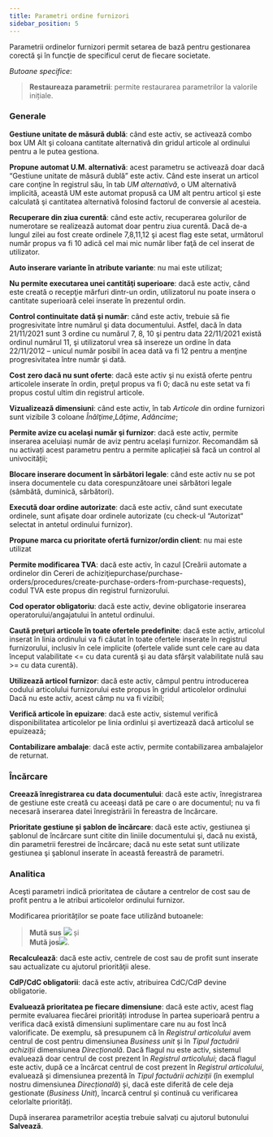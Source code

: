 ```yaml
---
title: Parametri ordine furnizori
sidebar_position: 5
---
```


Parametrii ordinelor furnizori permit setarea de bază pentru gestionarea corectă şi în funcţie de specificul cerut de fiecare societate.

*Butoane specifice*:

> **Restaureaza parametrii**: permite restaurarea parametrilor la valorile inițiale. 

### Generale

**Gestiune unitate de măsură dublă**: când este activ, se activează combo box UM Alt şi coloana cantitate alternativă din gridul articole al ordinului pentru a le putea gestiona. 

**Propune automat U.M. alternativă**: acest parametru se activează doar dacă “Gestiune unitate de măsură dublă” este activ. Când este inserat un articol care conţine în registrul său, în tab *UM alternativă*, o UM alternativă implicită, această UM este automat propusă ca UM alt pentru articol şi este calculată şi cantitatea alternativă folosind factorul  de conversie al acesteia. 

**Recuperare din ziua curentă**: când este activ, recuperarea golurilor de numerotare se realizează automat doar pentru ziua curentă. Dacă de-a lungul zilei au fost create ordinele 7,8,11,12 şi acest flag este setat, următorul număr propus va fi 10 adică cel mai mic număr liber faţă de cel inserat de utilizator.  

**Auto inserare variante în atribute variante**: nu mai este utilizat;   

**Nu permite executarea unei cantităţi superioare**: dacă este activ, când este creată o recepţie mărfuri dintr-un ordin, utilizatorul nu poate insera o cantitate superioară celei inserate în prezentul ordin. 

**Control continuitate dată şi număr**: când este activ, trebuie să fie progresivitate între numărul şi data documentului. Astfel, dacă în data 21/11/2021 sunt 3 ordine cu numărul 7, 8, 10 şi pentru data 22/11/2021 există ordinul numărul 11, şi utilizatorul vrea să insereze un ordine în data 22/11/2012 – unicul număr posibil în acea dată va fi 12 pentru a menţine progresivitatea între număr şi dată. 

**Cost zero dacă nu sunt oferte**: dacă este activ şi nu există oferte pentru articolele inserate în ordin, preţul propus va fi 0; dacă nu este setat va fi propus costul ultim din registrul articole. 

**Vizualizează dimensiuni**: când este activ, în tab *Articole* din ordine furnizori sunt vizibile 3 coloane *Înălţime*,*Lăţime*, *Adâncime*; 

**Permite avize cu acelaşi număr şi furnizor**:  dacă este activ, permite inserarea aceluiași număr de aviz pentru același furnizor. Recomandăm să nu activați acest parametru pentru a permite aplicației să facă un control al univocității;   

**Blocare inserare document în sărbători legale**: când este activ nu se pot insera documentele cu data corespunzătoare unei sărbători legale (sâmbătă, duminică, sărbători).  

**Execută doar ordine autorizate**: dacă este activ, când sunt executate ordinele, sunt afişate doar ordinele autorizate (cu check-ul “Autorizat“ selectat in antetul ordinului furnizor). 

**Propune marca cu prioritate ofertă furnizor/ordin client**: nu mai este utilizat 

**Permite modificarea TVA**: dacă este activ, în cazul [Creării automate a ordinelor din Cereri de achiziţiepurchase/purchase-orders/procedures/create-purchase-orders-from-purchase-requests), codul TVA este propus din registrul furnizorului.   

**Cod operator obligatoriu**: dacă este activ, devine obligatorie inserarea operatorului/angajatului în antetul ordinului. 

**Caută preţuri articole în toate ofertele predefinite**: dacă este activ, articolul inserat în linia ordinului va fi căutat în toate ofertele inserate în registrul furnizorului, inclusiv în cele implicite (ofertele valide sunt cele care au data început valabilitate \<= cu data curentă şi au data sfârşit valabilitate nulă sau \>= cu data curentă). 

**Utilizează articol furnizor**: dacă este activ, câmpul pentru introducerea codului articolului furnizorului este propus în gridul articolelor ordinului Dacă nu este activ, acest câmp nu va fi vizibil; 

**Verifică articole în epuizare**: dacă este activ, sistemul verifică disponibilitatea articolelor pe linia ordinlui și avertizează dacă articolul se epuizează; 

**Contabilizare ambalaje**: dacă este activ, permite contabilizarea ambalajelor de returnat. 

### Încărcare

**Creează înregistrarea cu data documentului**: dacă este activ, înregistrarea de gestiune este creată cu aceeaşi dată pe care o are documentul; nu va fi necesară inserarea datei înregistrării în fereastra de încărcare. 

**Prioritate gestiune și șablon de încărcare**: dacă este activ, gestiunea şi şablonul de încărcare sunt citite din liniile documentului şi, dacă nu există, din parametrii ferestrei de încărcare; dacă nu este setat sunt utilizate gestiunea şi şablonul inserate în această fereastră de parametri. 

### Analitica

Aceşti parametri indică prioritatea de căutare a centrelor de cost sau de profit pentru a le atribui articolelor ordinului furnizor.

Modificarea priorităților se poate face utilizând butoanele:  

> **Mută sus** ![](/img/neutral/common/move-up.png) și  
> **Mută jos**![](/img/neutral/common/delete-cc.png).

**Recalculează**: dacă este activ, centrele de cost sau de profit sunt inserate sau actualizate cu ajutorul priorităţii alese.

**CdP/CdC obligatorii**: dacă este activ, atribuirea CdC/CdP devine obligatorie.

**Evaluează prioritatea pe fiecare dimensiune**: dacă este activ, acest flag permite evaluarea fiecărei priorități introduse în partea superioară pentru a verifica dacă există dimensiuni suplimentare care nu au fost încă valorificate. De exemplu, să presupunem că în *Registrul articolului* avem centrul de cost pentru dimensiunea *Business unit* și în *Tipul factuării achiziții* dimensiunea *Direcțională*. Dacă flagul nu este activ, sistemul evaluează doar centrul de cost prezent în *Registrul articolului*; dacă flagul este activ, după ce a încărcat centrul de cost prezent în *Registrul articolului*, evaluează și dimensiunea prezentă în *Tipul factuării achiziții* (în exemplul nostru dimensiunea *Direcțională*) și, dacă este diferită de cele deja gestionate (*Business Unit*), încarcă centrul și continuă cu verificarea celorlalte priorități.

După inserarea parametrilor aceștia trebuie salvați cu ajutorul butonului **Salvează**.